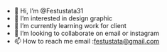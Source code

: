 - 👋 Hi, I’m @Festustata31
- 👀 I’m interested in design graphic
- 🌱 I’m currently learning work for client
- 💞️ I’m looking to collaborate on email or instagram
- 📫 How to reach me email :festustata@gmail.com

<!---
Festustata31/Festustata31 is a ✨ special ✨ repository because its `README.md` (this file) appears on your GitHub profile.
You can click the Preview link to take a look at your changes.
--->
